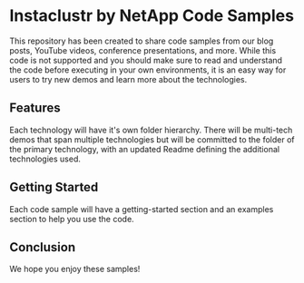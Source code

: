 # Instaclustr by NetApp Code Samples

This repository has been created to share code samples from our blog posts, YouTube videos, conference presentations, and more. While this code is not supported and you should make sure to read and understand the code before executing in your own environments, it is an easy way for users to try new demos and learn more about the technologies.

## Features

Each technology will have it's own folder hierarchy. There will be multi-tech demos that span multiple technologies but will be committed to the folder of the primary technology, with an updated Readme defining the additional technologies used.

## Getting Started

Each code sample will have a getting-started section and an examples section to help you use the code.

## Conclusion

We hope you enjoy these samples!
